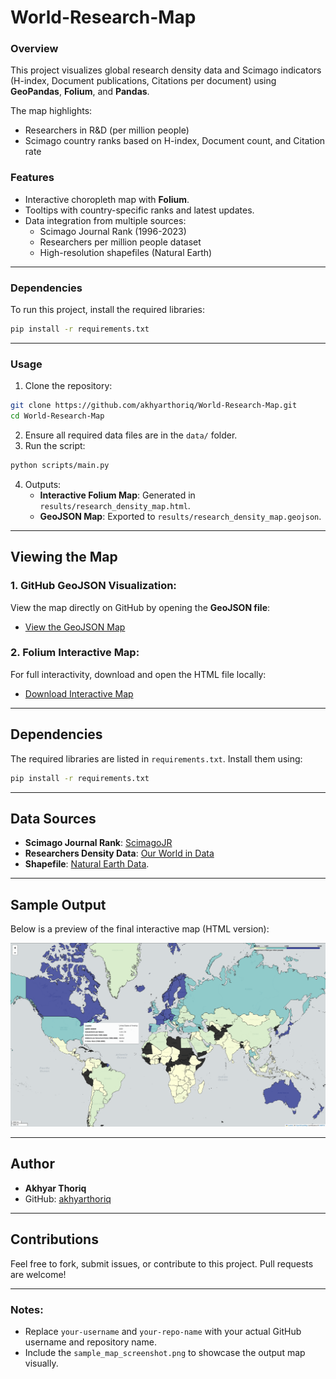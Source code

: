 # World-Research-Map

### Overview
This project visualizes global research density data and Scimago indicators (H-index, Document publications, Citations per document) using **GeoPandas**, **Folium**, and **Pandas**.

The map highlights:
- Researchers in R&D (per million people)
- Scimago country ranks based on H-index, Document count, and Citation rate

### Features
- Interactive choropleth map with **Folium**.
- Tooltips with country-specific ranks and latest updates.
- Data integration from multiple sources:
  - Scimago Journal Rank (1996-2023)
  - Researchers per million people dataset
  - High-resolution shapefiles (Natural Earth)

---

### Dependencies
To run this project, install the required libraries:

```bash
pip install -r requirements.txt
```

---

### Usage
1. Clone the repository:
```bash
git clone https://github.com/akhyarthoriq/World-Research-Map.git
cd World-Research-Map
```
2. Ensure all required data files are in the `data/` folder.
3. Run the script:
```bash
python scripts/main.py
```
4. Outputs:
   - **Interactive Folium Map**: Generated in `results/research_density_map.html`.
   - **GeoJSON Map**: Exported to `results/research_density_map.geojson`.

---

## Viewing the Map

### 1. GitHub GeoJSON Visualization:
View the map directly on GitHub by opening the **GeoJSON file**:
- [View the GeoJSON Map](results/research_density_map.geojson)

### 2. Folium Interactive Map:
For full interactivity, download and open the HTML file locally:
- [Download Interactive Map](results/research_density_map.html)

---

## Dependencies
The required libraries are listed in `requirements.txt`. Install them using:

```bash
pip install -r requirements.txt
```

---

## Data Sources
- **Scimago Journal Rank**: [ScimagoJR](https://www.scimagojr.com/)
- **Researchers Density Data**: [Our World in Data](https://ourworldindata.org/grapher/researchers-in-rd-per-million-people?time=latest#all-charts)
- **Shapefile**: [Natural Earth Data](https://www.naturalearthdata.com/).

---

## Sample Output
Below is a preview of the final interactive map (HTML version):

![Sample Output](results/sample_map_screenshot.png)

---

## Author
- **Akhyar Thoriq**  
- GitHub: [akhyarthoriq](https://github.com/akhyarthoriq)

---

## Contributions
Feel free to fork, submit issues, or contribute to this project. Pull requests are welcome!

---

### Notes:
- Replace `your-username` and `your-repo-name` with your actual GitHub username and repository name.
- Include the `sample_map_screenshot.png` to showcase the output map visually.
